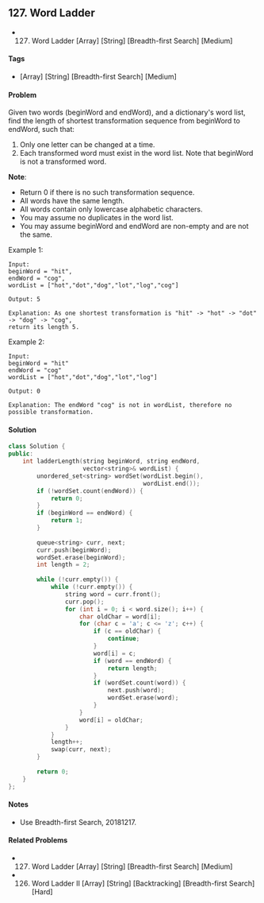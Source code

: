 ## 127. Word Ladder
- 127. Word Ladder [Array] [String] [Breadth-first Search] [Medium]

#### Tags
- [Array] [String] [Breadth-first Search] [Medium]

#### Problem
Given two words (beginWord and endWord), and a dictionary's word list, find the length of shortest transformation sequence from beginWord to endWord, such that:

1. Only one letter can be changed at a time.
2. Each transformed word must exist in the word list. Note that beginWord is not a transformed word.

**Note**:

- Return 0 if there is no such transformation sequence.
- All words have the same length.
- All words contain only lowercase alphabetic characters.
- You may assume no duplicates in the word list.
- You may assume beginWord and endWord are non-empty and are not the same.

Example 1:

    Input:
    beginWord = "hit",
    endWord = "cog",
    wordList = ["hot","dot","dog","lot","log","cog"]

    Output: 5

    Explanation: As one shortest transformation is "hit" -> "hot" -> "dot" -> "dog" -> "cog",
    return its length 5.

Example 2:

    Input:
    beginWord = "hit"
    endWord = "cog"
    wordList = ["hot","dot","dog","lot","log"]

    Output: 0

    Explanation: The endWord "cog" is not in wordList, therefore no possible transformation.

#### Solution
``` C++
class Solution {
public:
    int ladderLength(string beginWord, string endWord, 
                     vector<string>& wordList) {
        unordered_set<string> wordSet(wordList.begin(), 
                                      wordList.end());
        if (!wordSet.count(endWord)) {
            return 0;
        }
        if (beginWord == endWord) {
            return 1;
        }
        
        queue<string> curr, next;
        curr.push(beginWord);
        wordSet.erase(beginWord);
        int length = 2;
        
        while (!curr.empty()) {
            while (!curr.empty()) {
                string word = curr.front();
                curr.pop();
                for (int i = 0; i < word.size(); i++) {
                    char oldChar = word[i];
                    for (char c = 'a'; c <= 'z'; c++) {
                        if (c == oldChar) {
                            continue;
                        }
                        word[i] = c;
                        if (word == endWord) {
                            return length;
                        }
                        if (wordSet.count(word)) {
                            next.push(word);
                            wordSet.erase(word);
                        }
                    }
                    word[i] = oldChar;
                }
            }
            length++;
            swap(curr, next);
        }
        
        return 0;
    }
};
```

#### Notes
- Use Breadth-first Search, 20181217.

#### Related Problems
- 127. Word Ladder [Array] [String] [Breadth-first Search] [Medium]
- 126. Word Ladder II [Array] [String] [Backtracking] [Breadth-first Search] [Hard]
